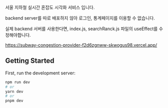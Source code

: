 서울 지하철 실시간 혼잡도 시각화 서비스 입니다.

backend server를 따로 배포하지 않아 로그인, 통계페이지를 이용할 수 없습니다.

실제 backend 서버를 사용한다면, index.js, searchRanck.js 파일의 useEffect를 수정해야합니다.

https://subway-congestion-provider-f2d6zgnww-skwogus98.vercel.app/

## Getting Started

First, run the development server:

```bash
npm run dev
# or
yarn dev
# or
pnpm dev
```